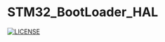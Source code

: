 # STM32_BootLoader_HAL
[![LICENSE](https://img.shields.io/badge/license-Anti%20996-blue.svg)](https://github.com/996icu/996.ICU/blob/master/LICENSE)
